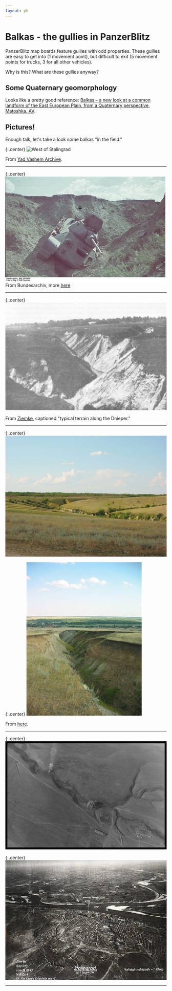 ```yaml
---
layout: pb
---
```



# Balkas - the gullies in PanzerBlitz


PanzerBlitz map boards feature gullies with odd properties. These
gullies are easy to get into (1 movement point), but difficult to exit
(5 movement points for trucks, 3 for all other vehicles).

Why is this? What are these gullies anyway?


## Some Quaternary geomorphology

Looks like a pretty good reference:
[Balkas – a new look at a common landform of the East European Plain,
from a Quaternary perspective, Matoshka,
AV](http://onlinelibrary.wiley.com/doi/10.1002/esp.3255/abstract).

## Pictures!

Enough talk, let's take a look some balkas "in the field."

{:.center}
![West of
Stalingrad](/images/balkas/balka-west-of-stalingrad.jpg)

From [Yad Vashem
Archive](http://collections.yadvashem.org/photosarchive/en-us/30614_29653.html).

---

{:.center}
![](/images/balkas/Bundesarchiv_Bild_169-0006_2C_Sowjetischer_Panzer_T-34.jpeg)
From Bundesarchiv, more
[here](http://www.ww2incolor.com/soviet-union/Bundesarchiv_Bild_169-0006_2C_Sowjetischer_Panzer_T-34.html)

---


{:.center}
![](/images/balkas/balka.jpg)

From
[Ziemke](http://www.ibiblio.org/hyperwar/USA/USA-EF-Defeat/USA-EF-Defeat-13.html),
captioned "typical terrain along the Dnieper."

---

{:.center}
![](/images/balkas/balka_russia2002-2_084.jpg)

{:.center}
![](/images/balkas/balka_russia2002-2_086.jpg)

From [here](http://www.stalingrad-info.com/frank_2002.htm).

---

{:.center}
![](/images/balkas/stalingrad-kampf019.jpg)

{:.center}
![](/images/balkas/stalingrad201rj7.jpg)

---
